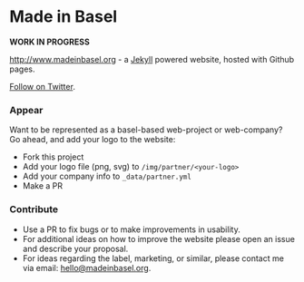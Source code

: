 Made in Basel
=====================

__WORK IN PROGRESS__

http://www.madeinbasel.org - a [Jekyll](http://jekyllrb.com/) powered website, hosted with Github pages.

[Follow on Twitter](https://twitter.com/MadeInBasel).

### Appear

Want to be represented as a basel-based web-project or web-company? Go ahead, and add your logo to the website:

- Fork this project
- Add your logo file (png, svg) to `/img/partner/<your-logo>`
- Add your company info to `_data/partner.yml`
- Make a PR

### Contribute

- Use a PR to fix bugs or to make improvements in usability.
- For additional ideas on how to improve the website please open an issue and describe your proposal.
- For ideas regarding the label, marketing, or similar, please contact me via email: hello@madeinbasel.org.

